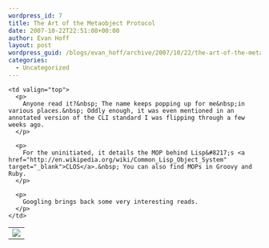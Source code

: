 ```yaml
---
wordpress_id: 7
title: The Art of the Metaobject Protocol
date: 2007-10-22T22:51:08+00:00
author: Evan Hoff
layout: post
wordpress_guid: /blogs/evan_hoff/archive/2007/10/22/the-art-of-the-metaobject-protocol.aspx
categories:
  - Uncategorized
---
```

<table cellpadding="6">
  <tr>
    <td>
      <a href="http://www.amazon.com/Art-Metaobject-Protocol-Gregor-Kiczales/dp/0262610744"><img src="http://mitpress.mit.edu/images/products/books/0262610744-medium.jpg" border="0" /></a>
    </td>
    
    <td valign="top">
      <p>
        Anyone read it?&nbsp; The name keeps popping up for me&nbsp;in various places.&nbsp; Oddly enough, it was even mentioned in an annotated version of the CLI standard I was flipping through a few weeks ago.
      </p>
      
      <p>
        For the uninitiated, it details the MOP behind Lisp&#8217;s <a href="http://en.wikipedia.org/wiki/Common_Lisp_Object_System" target="_blank">CLOS</a>.&nbsp; You can also find MOPs in Groovy and Ruby.
      </p>
      
      <p>
        Googling brings back some very interesting reads.
      </p>
    </td>
  </tr>
</table>